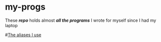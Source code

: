 # my-progs
These <b><i>repo</i></b> holds almost <i><b>all the programs</b></i> I wrote for myself since I had my laptop

#<a href="alias.md">The aliases I use</a>
